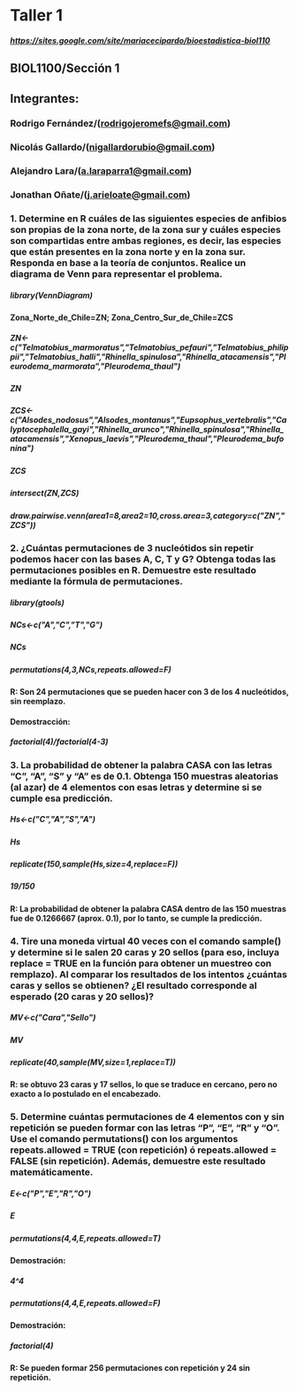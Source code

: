 # Taller 1
##### https://sites.google.com/site/mariacecipardo/bioestadistica-biol110
## BIOL1100/Sección 1
## Integrantes:
### Rodrigo Fernández/(rodrigojeromefs@gmail.com)
### Nicolás Gallardo/(nigallardorubio@gmail.com)
### Alejandro Lara/(a.laraparra1@gmail.com)
### Jonathan Oñate/(j.arieloate@gmail.com)
### 1. Determine en R cuáles de las siguientes especies de anfibios son propias de la zona norte, de la zona sur y cuáles especies son compartidas entre ambas regiones, es decir, las especies que están presentes en la zona norte y en la zona sur. Responda en base a la teoría de conjuntos. Realice un diagrama de Venn para representar el problema.
##### library(VennDiagram)
#### Zona_Norte_de_Chile=ZN; Zona_Centro_Sur_de_Chile=ZCS
##### ZN<-c("Telmatobius_marmoratus","Telmatobius_pefauri","Telmatobius_philippii","Telmatobius_halli","Rhinella_spinulosa","Rhinella_atacamensis","Pleurodema_marmorata","Pleurodema_thaul")
##### ZN
##### ZCS<-c("Alsodes_nodosus","Alsodes_montanus","Eupsophus_vertebralis","Calyptocephalella_gayi","Rhinella_arunco","Rhinella_spinulosa","Rhinella_atacamensis","Xenopus_laevis","Pleurodema_thaul","Pleurodema_bufonina")
##### ZCS
##### intersect(ZN,ZCS)
##### draw.pairwise.venn(area1=8,area2=10,cross.area=3,category=c("ZN","ZCS"))
### 2. ¿Cuántas permutaciones de 3 nucleótidos sin repetir podemos hacer con las bases A, C, T y G? Obtenga todas las permutaciones posibles en R. Demuestre este resultado mediante la fórmula de permutaciones.
##### library(gtools)
##### NCs<-c("A","C","T","G")
##### NCs
##### permutations(4,3,NCs,repeats.allowed=F)
#### R: Son 24 permutaciones que se pueden hacer con 3 de los 4 nucleótidos, sin reemplazo.
#### Demostracción:
##### factorial(4)/factorial(4-3)
### 3. La probabilidad de obtener la palabra CASA con las letras “C”, “A”, “S” y “A” es de 0.1. Obtenga 150 muestras aleatorias (al azar) de 4 elementos con esas letras y determine si se cumple esa predicción.
##### Hs<-c("C","A","S","A")
##### Hs
##### replicate(150,sample(Hs,size=4,replace=F))
##### 19/150
#### R: La probabilidad de obtener la palabra CASA dentro de las 150 muestras fue de 0.1266667 (aprox. 0.1), por lo tanto, se cumple la predicción.
### 4. Tire una moneda virtual 40 veces con el comando sample() y determine si le salen 20 caras y 20 sellos (para eso, incluya replace = TRUE en la función para obtener un muestreo con remplazo). Al comparar los resultados de los intentos ¿cuántas caras y sellos se obtienen? ¿El resultado corresponde al esperado (20 caras y 20 sellos)?
##### MV<-c("Cara","Sello")
##### MV
##### replicate(40,sample(MV,size=1,replace=T))
#### R: se obtuvo 23 caras y 17 sellos, lo que se traduce en cercano, pero no exacto a lo postulado en el encabezado.
### 5. Determine cuántas permutaciones de 4 elementos con y sin repetición se pueden formar con las letras “P”, “E”, “R” y “O”. Use el comando permutations() con los argumentos repeats.allowed = TRUE (con repetición) ó repeats.allowed = FALSE (sin repetición). Además, demuestre este resultado matemáticamente.
##### E<-c("P","E","R","O")
##### E
##### permutations(4,4,E,repeats.allowed=T)
#### Demostración:
##### 4^4
##### permutations(4,4,E,repeats.allowed=F)
#### Demostración:
##### factorial(4)
#### R: Se pueden formar 256 permutaciones con repetición y 24 sin repetición.
